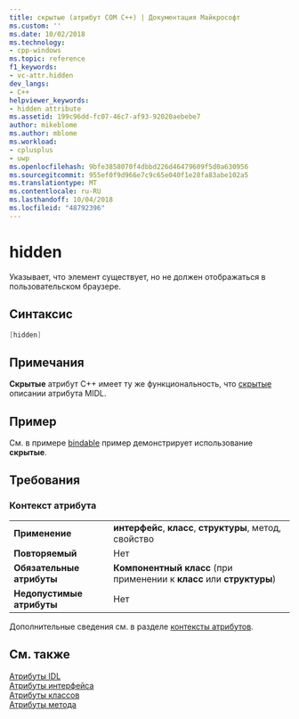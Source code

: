 ```yaml
---
title: скрытые (атрибут COM C++) | Документация Майкрософт
ms.custom: ''
ms.date: 10/02/2018
ms.technology:
- cpp-windows
ms.topic: reference
f1_keywords:
- vc-attr.hidden
dev_langs:
- C++
helpviewer_keywords:
- hidden attribute
ms.assetid: 199c96dd-fc07-46c7-af93-92020aebebe7
author: mikeblome
ms.author: mblome
ms.workload:
- cplusplus
- uwp
ms.openlocfilehash: 9bfe3858070f4dbbd226d46479609f5d0a630956
ms.sourcegitcommit: 955ef0f9d966e7c9c65e040f1e28fa83abe102a5
ms.translationtype: MT
ms.contentlocale: ru-RU
ms.lasthandoff: 10/04/2018
ms.locfileid: "48792396"
---
```

# <a name="hidden"></a>hidden

Указывает, что элемент существует, но не должен отображаться в пользовательском браузере.

## <a name="syntax"></a>Синтаксис

```cpp
[hidden]
```

## <a name="remarks"></a>Примечания

**Скрытые** атрибут C++ имеет ту же функциональность, что [скрытые](/windows/desktop/Midl/hidden) описании атрибута MIDL.

## <a name="example"></a>Пример

См. в примере [bindable](bindable.md) пример демонстрирует использование **скрытые**.

## <a name="requirements"></a>Требования

### <a name="attribute-context"></a>Контекст атрибута

|||
|-|-|
|**Применение**|**интерфейс**, **класс**, **структуры**, метод, свойство|
|**Повторяемый**|Нет|
|**Обязательные атрибуты**|**Компонентный класс** (при применении к **класс** или **структуры**)|
|**Недопустимые атрибуты**|Нет|

Дополнительные сведения см. в разделе [контексты атрибутов](cpp-attributes-com-net.md#contexts).

## <a name="see-also"></a>См. также

[Атрибуты IDL](idl-attributes.md)<br/>
[Атрибуты интерфейса](interface-attributes.md)<br/>
[Атрибуты классов](class-attributes.md)<br/>
[Атрибуты метода](method-attributes.md)  